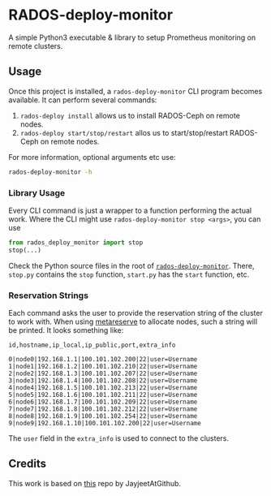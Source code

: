 # RADOS-deploy-monitor
A simple Python3 executable & library to setup Prometheus monitoring on remote clusters.



## Usage
Once this project is installed, a `rados-deploy-monitor` CLI program becomes available.
It can perform several commands:
 1. `rados-deploy install` allows us to install RADOS-Ceph on remote nodes.
 2. `rados-deploy start/stop/restart` allos us to start/stop/restart RADOS-Ceph on remote nodes.


For more information, optional arguments etc use:
```bash
rados-deploy-monitor -h
```

### Library Usage
Every CLI command is just a wrapper to a function performing the actual work.
Where the CLI might use `rados-deploy-monitor stop <args>`, you can use
```python
from rados_deploy_monitor import stop
stop(...)
```
Check the Python source files in the root of [`rados-deploy-monitor`](/rados-deploy-monitor).
There, `stop.py` contains the `stop` function, `start.py` has the `start` function, etc.


### Reservation Strings
Each command asks the user to provide the reservation string of the cluster to work with.
When using [metareserve](https://github.com/Sebastiaan-Alvarez-Rodriguez/metareserve) to allocate nodes, such a string will be printed.
It looks something like:
```
id,hostname,ip_local,ip_public,port,extra_info
```
```
0|node0|192.168.1.1|100.101.102.200|22|user=Username
1|node1|192.168.1.2|100.101.102.210|22|user=Username
2|node2|192.168.1.3|100.101.102.207|22|user=Username
3|node3|192.168.1.4|100.101.102.208|22|user=Username
4|node4|192.168.1.5|100.101.102.213|22|user=Username
5|node5|192.168.1.6|100.101.102.211|22|user=Username
6|node6|192.168.1.7|100.101.102.209|22|user=Username
7|node7|192.168.1.8|100.101.102.212|22|user=Username
8|node8|192.168.1.9|100.101.102.254|22|user=Username
9|node9|192.168.1.10|100.101.102.200|22|user=Username
```
The `user` field in the `extra_info` is used to connect to the clusters.


## Credits
This work is based on [this](https://github.com/JayjeetAtGithub/prometheus-on-baremetal) repo by JayjeetAtGithub.